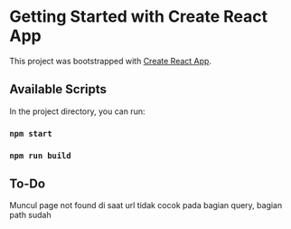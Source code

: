 # Getting Started with Create React App

This project was bootstrapped with [Create React App](https://github.com/facebook/create-react-app).

## Available Scripts

In the project directory, you can run:

### `npm start`
### `npm run build`

## To-Do

Muncul page not found  di saat url tidak cocok pada bagian query, bagian path sudah